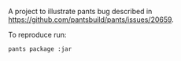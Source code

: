 A project to illustrate pants bug described in https://github.com/pantsbuild/pants/issues/20659.

To reproduce run:
```bash
pants package :jar
```
